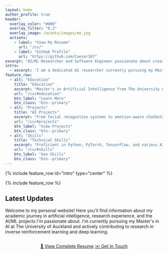 ```yaml
---
layout: home
author_profile: true
header:
  overlay_color: "#000"
  overlay_filter: "0.3"
  overlay_image: /assets/images/me.jpg
  actions:
    - label: "View My Resume"
      url: "/cv/"
    - label: "GitHub Profile"
      url: "https://github.com/Caesar107"
excerpt: "AI/ML Researcher and Software Engineer passionate about creating innovative solutions through artificial intelligence and deep learning. Welcome to my digital portfolio!"
intro: 
  - excerpt: 'I am a dedicated AI researcher currently pursuing my Master''s in Artificial Intelligence at The University of Auckland. With expertise in deep learning, computer vision, and natural language processing, I enjoy building intelligent solutions that make a real impact.'
feature_row:
  - alt: "Education"
    title: "Education"
    excerpt: "Master's in Artificial Intelligence from The University of Auckland and Bachelor's in Computer Science from Southwest University, focusing on cutting-edge AI technologies."
    url: "/cv/#education"
    btn_label: "Learn More"
    btn_class: "btn--primary"
  - alt: "Projects"
    title: "AI Projects"
    excerpt: "From facial recognition systems to emotion-aware chatbots, explore my portfolio of AI and machine learning projects with real-world applications."
    url: "/cv/#projects"
    btn_label: "View Projects"
    btn_class: "btn--primary"
  - alt: "Skills"
    title: "Technical Skills"
    excerpt: "Proficient in Python, PyTorch, TensorFlow, and various AI frameworks with experience in computer vision, NLP, and deep reinforcement learning."
    url: "/cv/#skills"
    btn_label: "See Skills"
    btn_class: "btn--primary"
---
```


{% include feature_row id="intro" type="center" %}

{% include feature_row %}

## Latest Updates

Welcome to my personal website! Here you'll find information about my academic journey in artificial intelligence, research experience, and the AI/ML projects I'm passionate about. I'm currently pursuing my Master's in AI at The University of Auckland and actively contributing to research in inverse reinforcement learning and deep learning.

<div style="text-align: center; margin: 2em 0;">
  <a href="/cv/" class="btn btn--large btn--primary">📄 View Complete Resume</a>
  <a href="mailto:mzou000@aucklanduni.ac.nz" class="btn btn--large btn--info">✉️ Get In Touch</a>
</div>
